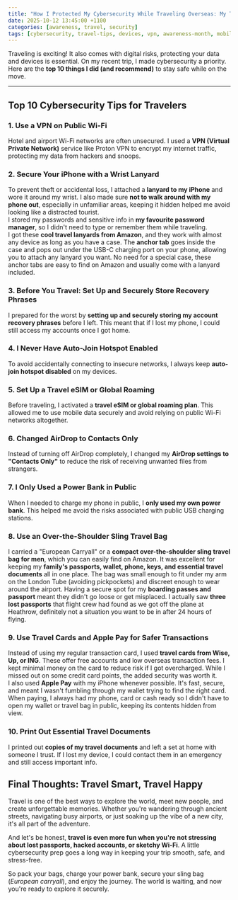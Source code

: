 ```yaml
---
title: "How I Protected My Cybersecurity While Traveling Overseas: My Top 10 Tips"
date: 2025-10-12 13:45:00 +1100
categories: [awareness, travel, security]
tags: [cybersecurity, travel-tips, devices, vpn, awareness-month, mobile-security]
---
```


Traveling is exciting! It also comes with digital risks, protecting your data and devices is essential. On my recent trip, I made cybersecurity a priority. Here are the **top 10 things I did (and recommend)** to stay safe while on the move.

---

## Top 10 Cybersecurity Tips for Travelers

### 1. Use a VPN on Public Wi-Fi
Hotel and airport Wi-Fi networks are often unsecured. I used a **VPN (Virtual Private Network)** service like Proton VPN to encrypt my internet traffic, protecting my data from hackers and snoops.

### 2. Secure Your iPhone with a Wrist Lanyard  
To prevent theft or accidental loss, I attached a **lanyard to my iPhone** and wore it around my wrist. I also made sure **not to walk around with my phone out**, especially in unfamiliar areas, keeping it hidden helped me avoid looking like a distracted tourist.  
I stored my passwords and sensitive info in **my favourite password manager**, so I didn't need to type or remember them while traveling.  
I got these **cool travel lanyards from Amazon**, and they work with almost any device as long as you have a case. The **anchor tab** goes inside the case and pops out under the USB-C charging port on your phone, allowing you to attach any lanyard you want. No need for a special case, these anchor tabs are easy to find on Amazon and usually come with a lanyard included.

### 3. Before You Travel: Set Up and Securely Store Recovery Phrases
I prepared for the worst by **setting up and securely storing my account recovery phrases** before I left. This meant that if I lost my phone, I could still access my accounts once I got home.

### 4. I Never Have Auto-Join Hotspot Enabled
To avoid accidentally connecting to insecure networks, I always keep **auto-join hotspot disabled** on my devices.

### 5. Set Up a Travel eSIM or Global Roaming
Before traveling, I activated a **travel eSIM or global roaming plan**. This allowed me to use mobile data securely and avoid relying on public Wi-Fi networks altogether.

### 6. Changed AirDrop to Contacts Only
Instead of turning off AirDrop completely, I changed my **AirDrop settings to "Contacts Only"** to reduce the risk of receiving unwanted files from strangers.

### 7. I Only Used a Power Bank in Public
When I needed to charge my phone in public, I **only used my own power bank**. This helped me avoid the risks associated with public USB charging stations.

### 8. Use an Over-the-Shoulder Sling Travel Bag
I carried a "European Carryall" or a **compact over-the-shoulder sling travel bag for men**,  which you can easily find on Amazon. It was excellent for keeping my **family's passports, wallet, phone, keys, and essential travel documents** all in one place. The bag was small enough to fit under my arm on the London Tube (avoiding pickpockets) and discreet enough to wear around the airport. Having a secure spot for my **boarding passes and passport** meant they didn't go loose or get misplaced. I actually saw **three lost passports** that flight crew had found as we got off the plane at Heathrow, definitely not a situation you want to be in after 24 hours of flying.

### 9. Use Travel Cards and Apple Pay for Safer Transactions
Instead of using my regular transaction card, I used **travel cards from Wise, Up, or ING**. These offer free accounts and low overseas transaction fees. I kept minimal money on the card to reduce risk if I got overcharged. While I missed out on some credit card points, the added security was worth it.  
I also used **Apple Pay** with my iPhone whenever possible. It's fast, secure, and meant I wasn't fumbling through my wallet trying to find the right card. When paying, I always had my phone, card or cash ready so I didn't have to open my wallet or travel bag in public, keeping its contents hidden from view.

### 10. Print Out Essential Travel Documents
I printed out **copies of my travel documents** and left a set at home with someone I trust. If I lost my device, I could contact them in an emergency and still access important info.

## Final Thoughts: Travel Smart, Travel Happy

Travel is one of the best ways to explore the world, meet new people, and create unforgettable memories. Whether you're wandering through ancient streets, navigating busy airports, or just soaking up the vibe of a new city, it's all part of the adventure.

And let's be honest, **travel is even more fun when you're not stressing about lost passports, hacked accounts, or sketchy Wi-Fi**. A little cybersecurity prep goes a long way in keeping your trip smooth, safe, and stress-free.

So pack your bags, charge your power bank, secure your sling bag (*European carryall*), and enjoy the journey. The world is waiting, and now you're ready to explore it securely.
